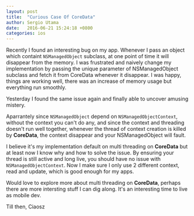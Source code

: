 ```yaml
---
layout: post
title:  "Curious Case Of CoreData"
author: Sergio Utama
date:   2016-06-21 15:24:18 +0800
categories: ios
---
```

Recently I found an interesting bug on my app. Whenever I pass an object which containt `NSManagedObject` subclass, at one point of time it will disappear from the memory. I was frustrated and naively change my implementation by passing the unique parameter of NSManagedObject subclass and fetch it from CoreData whenever it disappear. I was happy, things are working well, there was an increase of memory usage but everything run smoothly.

Yesterday I found the same issue again and finally able to uncover amusing mistery.

Aparrantely since `NSManagedObject` depend on `NSManagedObjectContext`, without the context you can't do any, and since the context and threading doesn't run well together, whenever the thread of context creation is killed by **CoreData**, the context disappear and your NSManagedObject will fault.

I believe it's my implementation default on multi threading on **CoreData** but at least now I know why and how to solve the issue. By ensuring your thread is still active and long live, you should have no issue with `NSManagedObjectContext`. Now I make sure I only use 2 different context, read and update, which is good enough for my apps.

Would love to explore more about multi threading on **CoreData**, perhaps there are more intersting stuff I can dig along. It's an interesting time to live as mobile dev.

Till then,
Ciaosz
